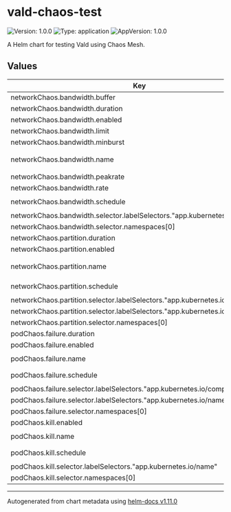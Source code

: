 # vald-chaos-test

![Version: 1.0.0](https://img.shields.io/badge/Version-1.0.0-informational?style=flat-square) ![Type: application](https://img.shields.io/badge/Type-application-informational?style=flat-square) ![AppVersion: 1.0.0](https://img.shields.io/badge/AppVersion-1.0.0-informational?style=flat-square)

A Helm chart for testing Vald using Chaos Mesh.

## Values

| Key | Type | Default | Description |
|-----|------|---------|-------------|
| networkChaos.bandwidth.buffer | int | `10000` |  |
| networkChaos.bandwidth.duration | string | `"100ms"` |  |
| networkChaos.bandwidth.enabled | bool | `false` |  |
| networkChaos.bandwidth.limit | int | `100` |  |
| networkChaos.bandwidth.minburst | int | `1000000` |  |
| networkChaos.bandwidth.name | string | `"vald-network-bandwidth"` |  |
| networkChaos.bandwidth.peakrate | int | `1000000` |  |
| networkChaos.bandwidth.rate | string | `"100kbps"` |  |
| networkChaos.bandwidth.schedule | string | `"*/3 * * * * *"` |  |
| networkChaos.bandwidth.selector.labelSelectors."app.kubernetes.io/name" | string | `"vald"` |  |
| networkChaos.bandwidth.selector.namespaces[0] | string | `"default"` |  |
| networkChaos.partition.duration | string | `"100ms"` |  |
| networkChaos.partition.enabled | bool | `false` |  |
| networkChaos.partition.name | string | `"vald-network-partition"` |  |
| networkChaos.partition.schedule | string | `"*/3 * * * * *"` |  |
| networkChaos.partition.selector.labelSelectors."app.kubernetes.io/component" | string | `"agent"` |  |
| networkChaos.partition.selector.labelSelectors."app.kubernetes.io/name" | string | `"vald"` |  |
| networkChaos.partition.selector.namespaces[0] | string | `"default"` |  |
| podChaos.failure.duration | string | `"10s"` |  |
| podChaos.failure.enabled | bool | `false` |  |
| podChaos.failure.name | string | `"vald-pod-failure"` |  |
| podChaos.failure.schedule | string | `"*/1 * * * *"` |  |
| podChaos.failure.selector.labelSelectors."app.kubernetes.io/component" | string | `"agent"` |  |
| podChaos.failure.selector.labelSelectors."app.kubernetes.io/name" | string | `"vald"` |  |
| podChaos.failure.selector.namespaces[0] | string | `"default"` |  |
| podChaos.kill.enabled | bool | `false` |  |
| podChaos.kill.name | string | `"vald-pod-kill"` |  |
| podChaos.kill.schedule | string | `"*/2 * * * *"` |  |
| podChaos.kill.selector.labelSelectors."app.kubernetes.io/name" | string | `"vald"` |  |
| podChaos.kill.selector.namespaces[0] | string | `"default"` |  |

----------------------------------------------
Autogenerated from chart metadata using [helm-docs v1.11.0](https://github.com/norwoodj/helm-docs/releases/v1.11.0)

